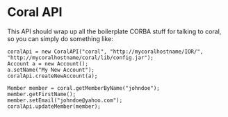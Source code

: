 Coral API
===

This API should wrap up all the boilerplate CORBA stuff for talking to coral, so you can simply do something like:

    coralApi = new CoralAPI("coral", "http://mycoralhostname/IOR/", "http://mycoralhostname/coral/lib/config.jar");
    Account a = new Account();
    a.setName("My New Account");
    coralApi.createNewAccount(a);

    Member member = coral.getMemberByName("johndoe");
    member.getFirstName();
    member.setEmail("johndoe@yahoo.com");
    coralApi.updateMember(member);

